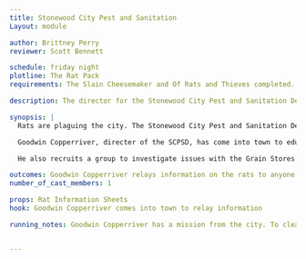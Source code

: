 ```yaml
---
title: Stonewood City Pest and Sanitation
Layout: module

author: Brittney Perry
reviewer: Scott Bennett

schedule: friday night
plotline: The Rat Pack
requirements: The Slain Cheesemaker and Of Rats and Thieves completed.  

description: The director for the Stonewood City Pest and Sanitation Department has personally come into town to ask for help in eliminating the Giant Rat plague that is threatening the city.

synopsis: | 
  Rats are plaguing the city. The Stonewood City Pest and Sanitation Department have finished an evaluation and have concluded that the rats, which are of the Giant variety, are breeding at an extraordinary rate thanks to a mild winter, an early spring, and thousands of pounds of grain and other foodstuffs left over from the Orc army. It seems as though the Orcs were keeping the population in check as well, and without rat extermination patrols around the grain and food stores, the rats have moved in and thrived. They are becoming well established in the grain stores and silos, the storehouses, the garbage and refuse site, the surrounding farms, and the city itself. The City of Stonewood has put a bounty on rat tails to try and decrease the population before they become a real problem. They are offering 1 silver per rat tail.

  Goodwin Copperriver, directer of the SCPSD, has come into town to educate the adventurers on the rats and explain the bounty. He will relay information on the rats and their habits. He will leave information on the rats with anyone who wants it, and will inform the adventurers that the Black Anvil Company will be coming around periodically to collect their rat tails.

  He also recruits a group to investigate issues with the Grain Stores which is ran as "A Grainy Situation"

outcomes: Goodwin Copperriver relays information on the rats to anyone who is interested
number_of_cast_members: 1

props: Rat Information Sheets
hook: Goodwin Copperriver comes into town to relay information

running_notes: Goodwin Copperriver has a mission from the city. To clear out the grain stores of the city, of which there are three.


---
```

